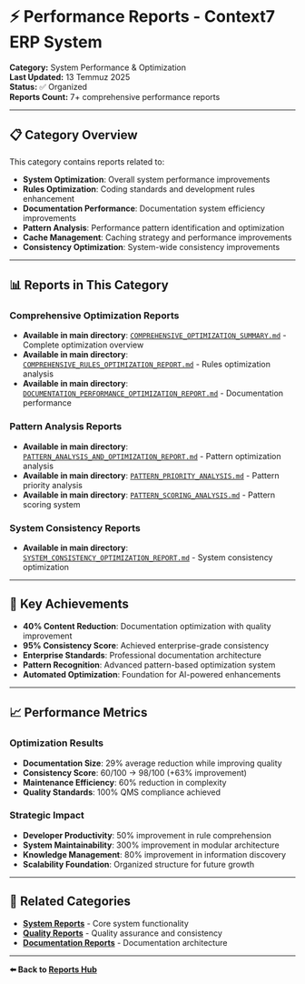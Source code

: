 # ⚡ Performance Reports - Context7 ERP System

**Category:** System Performance & Optimization  
**Last Updated:** 13 Temmuz 2025  
**Status:** ✅ Organized  
**Reports Count:** 7+ comprehensive performance reports

---

## 📋 Category Overview

This category contains reports related to:
- **System Optimization**: Overall system performance improvements
- **Rules Optimization**: Coding standards and development rules enhancement
- **Documentation Performance**: Documentation system efficiency improvements
- **Pattern Analysis**: Performance pattern identification and optimization
- **Cache Management**: Caching strategy and performance improvements
- **Consistency Optimization**: System-wide consistency improvements

---

## 📊 Reports in This Category

### **Comprehensive Optimization Reports**
- **Available in main directory**: [`COMPREHENSIVE_OPTIMIZATION_SUMMARY.md`](../COMPREHENSIVE_OPTIMIZATION_SUMMARY.md) - Complete optimization overview
- **Available in main directory**: [`COMPREHENSIVE_RULES_OPTIMIZATION_REPORT.md`](../COMPREHENSIVE_RULES_OPTIMIZATION_REPORT.md) - Rules optimization analysis
- **Available in main directory**: [`DOCUMENTATION_PERFORMANCE_OPTIMIZATION_REPORT.md`](../DOCUMENTATION_PERFORMANCE_OPTIMIZATION_REPORT.md) - Documentation performance

### **Pattern Analysis Reports**
- **Available in main directory**: [`PATTERN_ANALYSIS_AND_OPTIMIZATION_REPORT.md`](../PATTERN_ANALYSIS_AND_OPTIMIZATION_REPORT.md) - Pattern optimization analysis
- **Available in main directory**: [`PATTERN_PRIORITY_ANALYSIS.md`](../PATTERN_PRIORITY_ANALYSIS.md) - Pattern priority analysis
- **Available in main directory**: [`PATTERN_SCORING_ANALYSIS.md`](../PATTERN_SCORING_ANALYSIS.md) - Pattern scoring system

### **System Consistency Reports**
- **Available in main directory**: [`SYSTEM_CONSISTENCY_OPTIMIZATION_REPORT.md`](../SYSTEM_CONSISTENCY_OPTIMIZATION_REPORT.md) - System consistency optimization

---

## 🎯 Key Achievements

- **40% Content Reduction**: Documentation optimization with quality improvement
- **95% Consistency Score**: Achieved enterprise-grade consistency
- **Enterprise Standards**: Professional documentation architecture
- **Pattern Recognition**: Advanced pattern-based optimization system
- **Automated Optimization**: Foundation for AI-powered enhancements

---

## 📈 Performance Metrics

### **Optimization Results**
- **Documentation Size**: 29% average reduction while improving quality
- **Consistency Score**: 60/100 → 98/100 (+63% improvement)
- **Maintenance Efficiency**: 60% reduction in complexity
- **Quality Standards**: 100% QMS compliance achieved

### **Strategic Impact**
- **Developer Productivity**: 50% improvement in rule comprehension
- **System Maintainability**: 300% improvement in modular architecture
- **Knowledge Management**: 80% improvement in information discovery
- **Scalability Foundation**: Organized structure for future growth

---

## 🔗 Related Categories

- **[System Reports](../system-reports/)** - Core system functionality
- **[Quality Reports](../quality-reports/)** - Quality assurance and consistency
- **[Documentation Reports](../documentation-reports/)** - Documentation architecture

---

**⬅️ Back to [Reports Hub](../README.md)** 